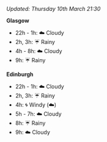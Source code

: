 *Updated: Thursday 10th March 21:30*

**Glasgow**

* 22h - 1h: :cloud: Cloudy
* 2h, 3h: :umbrella: Rainy
* 4h - 8h: :cloud: Cloudy
* 9h: :umbrella: Rainy

**Edinburgh**

* 22h - 1h: :cloud: Cloudy
* 2h, 3h: :umbrella: Rainy
* 4h: :cyclone: Windy (:cloud:)
* 5h - 7h: :cloud: Cloudy
* 8h: :umbrella: Rainy
* 9h: :cloud: Cloudy
